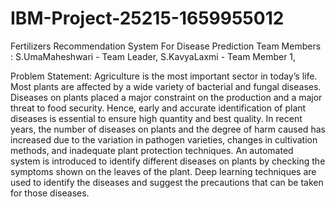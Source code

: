 # IBM-Project-25215-1659955012
Fertilizers Recommendation System For Disease Prediction
Team Members : 
  S.UmaMaheshwari - Team Leader, 
  S.KavyaLaxmi - Team Member 1,
 
 Problem Statement:
      Agriculture is the most important sector in today’s life. Most plants are affected by a wide variety of bacterial and fungal diseases. Diseases on plants placed a major constraint on the production and a major threat to food security. Hence, early and accurate identification of plant diseases is essential to ensure high quantity and best quality. In recent years, the number of diseases on plants and the degree of harm caused has increased due to the variation in pathogen varieties, changes in cultivation methods, and inadequate plant protection techniques. An automated system is introduced to identify different diseases on plants by checking the symptoms shown on the leaves of the plant. Deep learning techniques are used to identify the diseases and suggest the precautions that can be taken for those diseases. 
